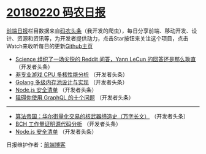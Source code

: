 # [20180220 码农日报](http://hao.caibaojian.com/date/2018/02/20)

[前端日报](http://caibaojian.com/c/news)栏目数据来自[码农头条](http://hao.caibaojian.com/)（我开发的爬虫），每日分享前端、移动开发、设计、资源和资讯等，为开发者提供动力，点击Star按钮来关注这个项目，点击Watch来收听每日的更新[Github主页](https://github.com/kujian/frontendDaily)
* [Science 组织了一场尖锐的 Reddit 问答，Yann LeCun 的回答还是那么耿直](http://hao.caibaojian.com/65372.html) （开发者头条）
* [非专业游戏 CPU 多核性能分析](http://hao.caibaojian.com/65376.html) （开发者头条）
* [Golang 多级内存池设计与实现](http://hao.caibaojian.com/65369.html) （开发者头条）
* [Node.js 安全清单](http://hao.caibaojian.com/65380.html) （开发者头条）
* [阻碍你使用 GraphQL 的十个问题](http://hao.caibaojian.com/65375.html) （开发者头条）

***
* [算法帝国：华尔街量化交易的核武器缔造史（万字长文）](http://hao.caibaojian.com/65370.html) （开发者头条）
* [BCH 工作量证明源代码分析](http://hao.caibaojian.com/65371.html) （开发者头条）
* [Node.js 安全清单](http://hao.caibaojian.com/65374.html) （开发者头条）

日报维护作者：[前端博客](http://caibaojian.com/) 